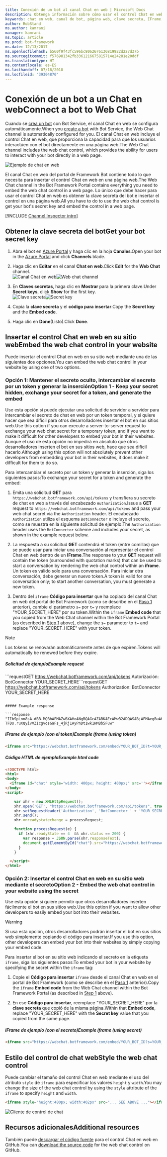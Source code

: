 ```yaml
---
title: Conexión de un bot al canal Chat en web | Microsoft Docs
description: Obtenga información sobre cómo usar el control Chat en web en la página web para un bot conectado al canal Chat en web.
keywords: chat en web, canal de bot, página web, clave secreta, IFrame, HTML
author: RobStand
ms.author: kamrani
manager: kamrani
ms.topic: article
ms.prod: bot-framework
ms.date: 12/13/2017
ms.openlocfilehash: b560f9f43fc596bc8062676136819922d227d37b
ms.sourcegitcommit: f576981342fb3361216675815714e24281e20ddf
ms.translationtype: HT
ms.contentlocale: es-ES
ms.lasthandoff: 07/18/2018
ms.locfileid: "39304870"
---
```

# <a name="connect-a-bot-to-web-chat"></a><span data-ttu-id="1d91e-104">Conexión de un bot a un Chat en web</span><span class="sxs-lookup"><span data-stu-id="1d91e-104">Connect a bot to Web Chat</span></span>
<span data-ttu-id="1d91e-105">Cuando se [crea un bot](bot-service-quickstart.md) con Bot Service, el canal Chat en web se configura automáticamente.</span><span class="sxs-lookup"><span data-stu-id="1d91e-105">When you [create a bot](bot-service-quickstart.md) with Bot Service, the Web Chat channel is automatically configured for you.</span></span> <span data-ttu-id="1d91e-106">El canal Chat en web incluye el control Chat en web, que proporciona la capacidad para que los usuarios interactúen con el bot directamente en una página web.</span><span class="sxs-lookup"><span data-stu-id="1d91e-106">The Web Chat channel includes the web chat control, which provides the ability for users to interact with your bot directly in a web page.</span></span>

![Ejemplo de chat en web](~/media/bot-service-channel-webchat/webchat-sample.png)

<span data-ttu-id="1d91e-108">El canal Chat en web del portal de Framework Bot contiene todo lo que necesita para insertar el control Chat en web en una página web.</span><span class="sxs-lookup"><span data-stu-id="1d91e-108">The Web Chat channel in the Bot Framework Portal contains everything you need to embed the web chat control in a web page.</span></span> <span data-ttu-id="1d91e-109">Lo único que debe hacer para usar el control Chat en web es obtener la clave secreta del bot e insertar el control en una página web.</span><span class="sxs-lookup"><span data-stu-id="1d91e-109">All you have to do to use the web chat control is get your bot's secret key and embed the control in a web page.</span></span>

[!INCLUDE [Channel Inspector intro](~/includes/snippet-channel-inspector.md)]

## <a id="step-1"></a> <span data-ttu-id="1d91e-110">Obtener la clave secreta del bot</span><span class="sxs-lookup"><span data-stu-id="1d91e-110">Get your bot secret key</span></span>

1. <span data-ttu-id="1d91e-111">Abra el bot en [Azure Portal](http://portal.azure.com) y haga clic en la hoja **Canales**.</span><span class="sxs-lookup"><span data-stu-id="1d91e-111">Open your bot in the [Azure Portal](http://portal.azure.com) and click **Channels** blade.</span></span>

2. <span data-ttu-id="1d91e-112">Haga clic en **Editar** en el canal **Chat en web**.</span><span class="sxs-lookup"><span data-stu-id="1d91e-112">Click **Edit** for the **Web Chat** channel.</span></span>  
<span data-ttu-id="1d91e-113">![Canal Chat en web](~/media/bot-service-channel-webchat/bot-service-channel-list.png)</span><span class="sxs-lookup"><span data-stu-id="1d91e-113">![Web chat channel](~/media/bot-service-channel-webchat/bot-service-channel-list.png)</span></span>

3. <span data-ttu-id="1d91e-114">En **Claves secretas**, haga clic en **Mostrar** para la primera clave.</span><span class="sxs-lookup"><span data-stu-id="1d91e-114">Under **Secret keys**, click **Show** for the first key.</span></span>  
<span data-ttu-id="1d91e-115">![Clave secreta](~/media/bot-service-channel-webchat/secret-key.png)</span><span class="sxs-lookup"><span data-stu-id="1d91e-115">![Secret key](~/media/bot-service-channel-webchat/secret-key.png)</span></span>

4. <span data-ttu-id="1d91e-116">Copia la **clave secreta** y el **código para insertar**.</span><span class="sxs-lookup"><span data-stu-id="1d91e-116">Copy the **Secret key** and the **Embed code**.</span></span>

5. <span data-ttu-id="1d91e-117">Haga clic en **Done**(Listo).</span><span class="sxs-lookup"><span data-stu-id="1d91e-117">Click **Done**.</span></span>

## <a name="embed-the-web-chat-control-in-your-website"></a><span data-ttu-id="1d91e-118">Insertar el control Chat en web en su sitio web</span><span class="sxs-lookup"><span data-stu-id="1d91e-118">Embed the web chat control in your website</span></span>

<span data-ttu-id="1d91e-119">Puede insertar el control Chat en web en su sitio web mediante una de las siguientes dos opciones.</span><span class="sxs-lookup"><span data-stu-id="1d91e-119">You can embed the web chat control in your website by using one of two options.</span></span>

### <a name="option-1---keep-your-secret-hidden-exchange-your-secret-for-a-token-and-generate-the-embed"></a><span data-ttu-id="1d91e-120">Opción 1: Mantener el secreto oculto, intercambiar el secreto por un token y generar la inserción</span><span class="sxs-lookup"><span data-stu-id="1d91e-120">Option 1 - Keep your secret hidden, exchange your secret for a token, and generate the embed</span></span>

<span data-ttu-id="1d91e-121">Use esta opción si puede ejecutar una solicitud de servidor a servidor para intercambiar el secreto de chat en web por un token temporal, y si quiere hacer que sea difícil para otros desarrolladores insertar el bot en sus sitios web.</span><span class="sxs-lookup"><span data-stu-id="1d91e-121">Use this option if you can execute a server-to-server request to exchange your web chat secret for a temporary token, and if you want to make it difficult for other developers to embed your bot in their websites.</span></span> <span data-ttu-id="1d91e-122">Aunque el uso de esta opción no impedirá en absoluto que otros desarrolladores inserten el bot en sus sitios web, hace que sea difícil hacerlo.</span><span class="sxs-lookup"><span data-stu-id="1d91e-122">Although using this option will not absolutely prevent other developers from embedding your bot in their websites, it does make it difficult for them to do so.</span></span>

<span data-ttu-id="1d91e-123">Para intercambiar el secreto por un token y generar la inserción, siga los siguientes pasos:</span><span class="sxs-lookup"><span data-stu-id="1d91e-123">To exchange your secret for a token and generate the embed:</span></span>

1. <span data-ttu-id="1d91e-124">Emita una solicitud **GET** para `https://webchat.botframework.com/api/tokens` y transfiera su secreto de chat en web a través del encabezado `Authorization`.</span><span class="sxs-lookup"><span data-stu-id="1d91e-124">Issue a **GET** request to `https://webchat.botframework.com/api/tokens` and pass your web chat secret via the `Authorization` header.</span></span> <span data-ttu-id="1d91e-125">El encabezado `Authorization` utiliza el esquema `BotConnector` e incluye el secreto, como se muestra en la siguiente solicitud de ejemplo.</span><span class="sxs-lookup"><span data-stu-id="1d91e-125">The `Authorization` header uses the `BotConnector` scheme and includes your secret, as shown in the example request below.</span></span>

2. <span data-ttu-id="1d91e-126">La respuesta a su solicitud **GET** contendrá el token (entre comillas) que se puede usar para iniciar una conversación al representar el control Chat en web dentro de un **IFrame**.</span><span class="sxs-lookup"><span data-stu-id="1d91e-126">The response to your **GET** request will contain the token (surrounded with quotation marks) that can be used to start a conversation by rendering the web chat control within an **iframe**.</span></span> <span data-ttu-id="1d91e-127">Un token es válido solo para una conversación. Para iniciar otra conversación, debe generar un nuevo token.</span><span class="sxs-lookup"><span data-stu-id="1d91e-127">A token is valid for one conversation only; to start another conversation, you must generate a new token.</span></span>

3. <span data-ttu-id="1d91e-128">Dentro del `iframe` **Código para insertar** que ha copiado del canal Chat en web del portal de Bot Framework (como se describe en el [Paso 1](#step-1) anterior), cambie el parámetro `s=` por `t=` y reemplace "YOUR_SECRET_HERE" por su token.</span><span class="sxs-lookup"><span data-stu-id="1d91e-128">Within the `iframe` **Embed code** that you copied from the Web Chat channel within the Bot Framework Portal (as described in [Step 1](#step-1) above), change the `s=` parameter to `t=` and replace "YOUR_SECRET_HERE" with your token.</span></span> 

> [!NOTE]
> <span data-ttu-id="1d91e-129">Los tokens se renovarán automáticamente antes de que expiren.</span><span class="sxs-lookup"><span data-stu-id="1d91e-129">Tokens will automatically be renewed before they expire.</span></span> 

##### <a name="example-request"></a><span data-ttu-id="1d91e-130">Solicitud de ejemplo</span><span class="sxs-lookup"><span data-stu-id="1d91e-130">Example request</span></span>

<span data-ttu-id="1d91e-131">\`\`\`requestGET https://webchat.botframework.com/api/tokens Autorización: BotConnector YOUR_SECRET_HERE</span><span class="sxs-lookup"><span data-stu-id="1d91e-131">\`\`\`requestGET https://webchat.botframework.com/api/tokens Authorization: BotConnector YOUR_SECRET_HERE</span></span>
```

##### Example response 

```response
"IIbSpLnn8sA.dBB.MQBhAFMAZwBXAHoANgBQAGcAZABKAEcAMwB2ADQASABjAFMAegBuAHYANwA.bbguxyOv0gE.cccJjH-TFDs.ruXQyivVZIcgvosGaFs_4jRj1AyPnDt1wk1HMBb5Fuw"
```

##### <a name="example-iframe-using-token"></a><span data-ttu-id="1d91e-132">IFrame de ejemplo (con el token)</span><span class="sxs-lookup"><span data-stu-id="1d91e-132">Example iframe (using token)</span></span>

```html
<iframe src="https://webchat.botframework.com/embed/YOUR_BOT_ID?t=YOUR_TOKEN_HERE"></iframe>
```

##### <a name="example-html-code"></a><span data-ttu-id="1d91e-133">Código HTML de ejemplo</span><span class="sxs-lookup"><span data-stu-id="1d91e-133">Example html code</span></span>
```html
<!DOCTYPE html>
<html>
<body>
  <iframe id="chat" style="width: 400px; height: 400px;" src=''></iframe>
</body>
<script>

    var xhr = new XMLHttpRequest();
    xhr.open('GET', "https://webchat.botframework.com/api/tokens", true);
    xhr.setRequestHeader('Authorization', 'BotConnector ' + 'YOUR SECRET HERE');
    xhr.send();
    xhr.onreadystatechange = processRequest;

    function processRequest(e) {
      if (xhr.readyState == 4  && xhr.status == 200) {
        var response = JSON.parse(xhr.responseText);
        document.getElementById("chat").src="https://webchat.botframework.com/embed/lucas-direct-line?t="+response
      }
    }

  </script>
</html>
```

### <a id="option-2"></a> <span data-ttu-id="1d91e-134">Opción 2: Insertar el control Chat en web en su sitio web mediante el secreto</span><span class="sxs-lookup"><span data-stu-id="1d91e-134">Option 2 - Embed the web chat control in your website using the secret</span></span>

<span data-ttu-id="1d91e-135">Use esta opción si quiere permitir que otros desarrolladores inserten fácilmente el bot en sus sitios web.</span><span class="sxs-lookup"><span data-stu-id="1d91e-135">Use this option if you want to allow other developers to easily embed your bot into their websites.</span></span> 

> [!WARNING]
> <span data-ttu-id="1d91e-136">Si usa esta opción, otros desarrolladores podrán insertar el bot en sus sitios web simplemente copiando el código para insertar.</span><span class="sxs-lookup"><span data-stu-id="1d91e-136">If you use this option, other developers can embed your bot into their websites by simply copying your embed code.</span></span>

<span data-ttu-id="1d91e-137">Para insertar el bot en su sitio web indicando el secreto en la etiqueta `iframe`, siga los siguientes pasos:</span><span class="sxs-lookup"><span data-stu-id="1d91e-137">To embed your bot in your website by specifying the secret within the `iframe` tag:</span></span>

1. <span data-ttu-id="1d91e-138">Copie el **Código para insertar** `iframe` desde el canal Chat en web en el portal de Bot Framework (como se describe en el [Paso 1](#step-1) anterior).</span><span class="sxs-lookup"><span data-stu-id="1d91e-138">Copy the `iframe` **Embed code** from the Web Chat channel within the Bot Framework Portal (as described in [Step 1](#step-1) above).</span></span>

2. <span data-ttu-id="1d91e-139">En ese **Código para insertar**, reemplace "YOUR_SECRET_HERE" por la **clave secreta** que copió de la misma página.</span><span class="sxs-lookup"><span data-stu-id="1d91e-139">Within that **Embed code**, replace "YOUR_SECRET_HERE" with the **Secret key** value that you copied from the same page.</span></span>

##### <a name="example-iframe-using-secret"></a><span data-ttu-id="1d91e-140">IFrame de ejemplo (con el secreto)</span><span class="sxs-lookup"><span data-stu-id="1d91e-140">Example iframe (using secret)</span></span>

```html
<iframe src="https://webchat.botframework.com/embed/YOUR_BOT_ID?s=YOUR_SECRET_HERE"></iframe>
```

## <a name="style-the-web-chat-control"></a><span data-ttu-id="1d91e-141">Estilo del control de chat web</span><span class="sxs-lookup"><span data-stu-id="1d91e-141">Style the web chat control</span></span>

<span data-ttu-id="1d91e-142">Puede cambiar el tamaño del control Chat en web mediante el uso del atributo `style` de `iframe` para especificar los valores `height` y `width`.</span><span class="sxs-lookup"><span data-stu-id="1d91e-142">You may change the size of the web chat control by using the `style` attribute of the `iframe` to specify `height` and `width`.</span></span>

```html
<iframe style="height:480px; width:402px" src="... SEE ABOVE ..."></iframe>
```

![Cliente de control de chat](~/media/chatwidget-client.png)

## <a name="additional-resources"></a><span data-ttu-id="1d91e-144">Recursos adicionales</span><span class="sxs-lookup"><span data-stu-id="1d91e-144">Additional resources</span></span>

<span data-ttu-id="1d91e-145">También puede [descargar el código fuente](https://github.com/Microsoft/BotFramework-WebChat) para el control Chat en web en GitHub.</span><span class="sxs-lookup"><span data-stu-id="1d91e-145">You can [download the source code](https://github.com/Microsoft/BotFramework-WebChat) for the web chat control on GitHub.</span></span>
